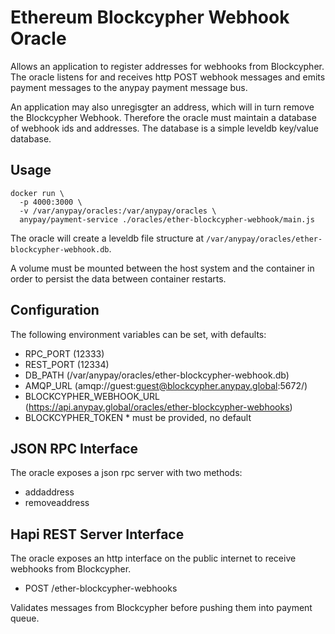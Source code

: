 # Ethereum Blockcypher Webhook Oracle

Allows an application to register addresses for webhooks from Blockcypher. The
oracle listens for and receives http POST webhook messages and emits payment
messages to the anypay payment message bus.

An application may also unregisgter an address, which will in turn remove the
Blockcypher Webhook. Therefore the oracle must maintain a database of webhook
ids and addresses. The database is a simple leveldb key/value database.

## Usage

```
docker run \
  -p 4000:3000 \
  -v /var/anypay/oracles:/var/anypay/oracles \
  anypay/payment-service ./oracles/ether-blockcypher-webhook/main.js
```

The oracle will create a leveldb file structure at
`/var/anypay/oracles/ether-blockcypher-webhook.db`.

A volume must be mounted between the host system and the container in order to
persist the data between container restarts.

## Configuration

The following environment variables can be set, with defaults:

- RPC_PORT (12333)
- REST_PORT (12334)
- DB_PATH (/var/anypay/oracles/ether-blockcypher-webhook.db)
- AMQP_URL (amqp://guest:guest@blockcypher.anypay.global:5672/)
- BLOCKCYPHER_WEBHOOK_URL (https://api.anypay.global/oracles/ether-blockcypher-webhooks)
- BLOCKCYPHER_TOKEN * must be provided, no default

## JSON RPC Interface

The oracle exposes a json rpc server with two methods:

- addaddress <etheraddress>
- removeaddress <etheraddress>

## Hapi REST Server Interface

The oracle exposes an http interface on the public internet to receive webhooks
from Blockcypher.

- POST /ether-blockcypher-webhooks

Validates messages from Blockcypher before pushing them into payment queue.

